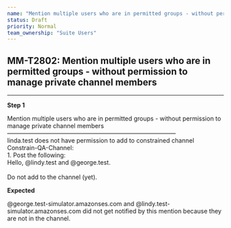 ```yaml
---
name: "Mention multiple users who are in permitted groups - without permission to manage private channel members"
status: Draft
priority: Normal
team_ownership: "Suite Users"
---
```


## MM-T2802: Mention multiple users who are in permitted groups - without permission to manage private channel members

---

**Step 1**

Mention multiple users who are in permitted groups - without permission to manage private channel members\
————————————————————————————\
linda.test does not have permission to add to constrained channel Constrain-QA-Channel:\
1\. Post the following:\
Hello, @lindy.test and @george.test.\
\
Do not add to the channel (yet).

**Expected**

@george.test-simulator.amazonses.com and @lindy.test-simulator.amazonses.com did not get notified by this mention because they are not in the channel.

